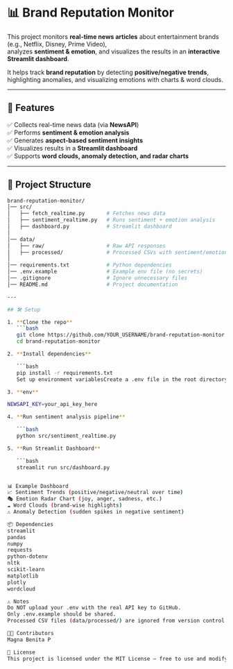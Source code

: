 # 📊 Brand Reputation Monitor

This project monitors **real-time news articles** about entertainment brands (e.g., Netflix, Disney, Prime Video),  
analyzes **sentiment & emotion**, and visualizes the results in an **interactive Streamlit dashboard**.  

It helps track **brand reputation** by detecting **positive/negative trends**,  
highlighting anomalies, and visualizing emotions with charts & word clouds.

---

## 🚀 Features

✅ Collects real-time news data (via **NewsAPI**)  
✅ Performs **sentiment & emotion analysis**  
✅ Generates **aspect-based sentiment insights**  
✅ Visualizes results in a **Streamlit dashboard**  
✅ Supports **word clouds, anomaly detection, and radar charts**  

---

## 📂 Project Structure

```bash
brand-reputation-monitor/
│── src/
│   ├── fetch_realtime.py       # Fetches news data
│   ├── sentiment_realtime.py   # Runs sentiment + emotion analysis
│   ├── dashboard.py            # Streamlit dashboard
│
│── data/
│   ├── raw/                    # Raw API responses
│   ├── processed/              # Processed CSVs with sentiment/emotion
│
│── requirements.txt            # Python dependencies
│── .env.example                # Example env file (no secrets)
│── .gitignore                  # Ignore unnecessary files
│── README.md                   # Project documentation

---

## 🛠️ Setup

1. **Clone the repo**
   ```bash
   git clone https://github.com/YOUR_USERNAME/brand-reputation-monitor.git
   cd brand-reputation-monitor

2. **Install dependencies**

   ```bash
   pip install -r requirements.txt
   Set up environment variablesCreate a .env file in the root directory:

3. **env**

NEWSAPI_KEY=your_api_key_here

4. **Run sentiment analysis pipeline**

   ```bash
   python src/sentiment_realtime.py

5. **Run Streamlit Dashboard**

   ```bash
   streamlit run src/dashboard.py


📊 Example Dashboard
📈 Sentiment Trends (positive/negative/neutral over time)
🎭 Emotion Radar Chart (joy, anger, sadness, etc.)
☁️ Word Clouds (brand-wise highlights)
⚠️ Anomaly Detection (sudden spikes in negative sentiment)

📦 Dependencies
streamlit
pandas
numpy
requests
python-dotenv
nltk
scikit-learn
matplotlib
plotly
wordcloud

⚠️ Notes
Do NOT upload your .env with the real API key to GitHub.
Only .env.example should be shared.
Processed CSV files (data/processed/) are ignored from version control.

🧑‍💻 Contributors
Magna Benita P

📜 License
This project is licensed under the MIT License – free to use and modify.
